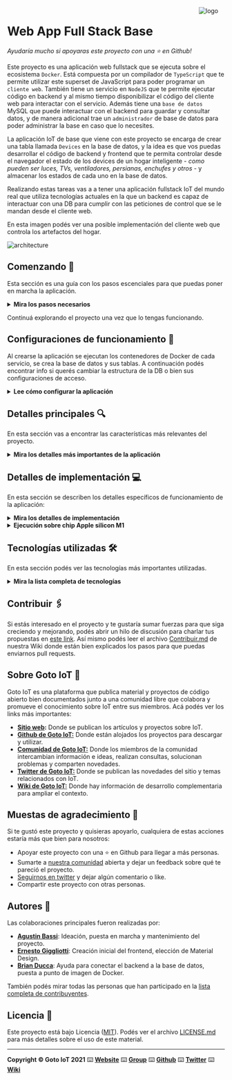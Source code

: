 <a href="https://www.gotoiot.com/">
    <img src="doc/gotoiot-logo.png" alt="logo" title="Goto IoT" align="right" width="60" height="60" />
</a>

Web App Full Stack Base
=======================

*Ayudaría mucho si apoyaras este proyecto con una ⭐ en Github!*

Este proyecto es una aplicación web fullstack que se ejecuta sobre el ecosistema `Docker`. Está compuesta por un compilador de `TypeScript` que te permite utilizar este superset de JavaScript para poder programar un `cliente web`. También tiene un servicio en `NodeJS` que te permite ejecutar código en backend y al mismo tiempo disponibilizar el código del cliente web para interactar con el servicio. Además tiene una `base de datos` MySQL que puede interactuar con el backend para guardar y consultar datos, y de manera adicional trae un `administrador` de base de datos para poder administrar la base en caso que lo necesites.

La aplicación IoT de base que viene con este proyecto se encarga de crear una tabla llamada `Devices` en la base de datos, y la idea es que vos puedas desarrollar el código de backend y frontend que te permita controlar desde el navegador el estado de los devices de un hogar inteligente - *como pueden ser luces, TVs, ventiladores, persianas, enchufes y otros* - y almacenar los estados de cada uno en la base de datos. 

Realizando estas tareas vas a a tener una aplicación fullstack IoT del mundo real que utiliza tecnologías actuales en la que un backend es capaz de interactuar con una DB para cumplir con las peticiones de control que se le mandan desde el cliente web.

En esta imagen podés ver una posible implementación del cliente web que controla los artefactos del hogar.

![architecture](doc/webapp-example-1.png)

## Comenzando 🚀

Esta sección es una guía con los pasos escenciales para que puedas poner en marcha la aplicación.

<details><summary><b>Mira los pasos necesarios</b></summary><br>

### Instalar las dependencias

Para correr este proyecto es necesario que instales `Docker` y `Docker Compose`. 

En [este artículo](https://www.gotoiot.com/pages/articles/docker_installation_linux/) publicado en nuestra web están los detalles para instalar Docker y Docker Compose en una máquina Linux. Si querés instalar ambas herramientas en una Raspberry Pi podés seguir [este artículo](https://www.gotoiot.com/pages/articles/rpi_docker_installation) de nuestra web que te muestra todos los pasos necesarios.

En caso que quieras instalar las herramientas en otra plataforma o tengas algún incoveniente, podes leer la documentación oficial de [Docker](https://docs.docker.com/get-docker/) y también la de [Docker Compose](https://docs.docker.com/compose/install/).

Continua con la descarga del código cuando tengas las dependencias instaladas y funcionando.

### Descargar el código

Para descargar el código, lo más conveniente es que realices un `fork` de este proyecto a tu cuenta personal haciendo click en [este link](https://github.com/gotoiot/app-fullstack-base/fork). Una vez que ya tengas el fork a tu cuenta, descargalo con este comando (acordate de poner tu usuario en el link):

```
git clone https://github.com/USER/app-fullstack-base.git
```

> En caso que no tengas una cuenta en Github podes clonar directamente este repo.

### Ejecutar la aplicación

Para ejecutar la aplicación tenes que correr el comando `docker-compose up` desde la raíz del proyecto. Este comando va a descargar las imágenes de Docker de node, de typescript, de la base datos y del admin de la DB, y luego ponerlas en funcionamiento. 

Para acceder al cliente web ingresa a a la URL [http://localhost:8000/](http://localhost:8000/) y para acceder al admin de la DB accedé a [localhost:8001/](http://localhost:8001/). 

Si pudiste acceder al cliente web y al administrador significa que la aplicación se encuentra corriendo bien. 

> Si te aparece un error la primera vez que corres la app, deteńe el proceso y volvé a iniciarla. Esto es debido a que el backend espera que la DB esté creada al iniciar, y en la primera ejecución puede no alcanzar a crearse. A partir de la segunda vez el problema queda solucionado.

</details>

Continuá explorando el proyecto una vez que lo tengas funcionando.

## Configuraciones de funcionamiento 🔩

Al crearse la aplicación se ejecutan los contenedores de Docker de cada servicio, se crea la base de datos y sus tablas. A continuación podés encontrar info si querés cambiar la estructura de la DB o bien sus configuraciones de acceso.

<details><summary><b>Lee cómo configurar la aplicación</b></summary><br>

### Configuración de la DB

Como ya comprobaste, para acceder PHPMyAdmin tenés que ingresar en la URL [localhost:8001/](http://localhost:8001/). En el login del administrador, el usuario para acceder a la db es `root` y contraseña es la variable `MYSQL_ROOT_PASSWORD` del archivo `docker-compose.yml`.

Para el caso del servicio de NodeJS que se comunica con la DB fijate que en el archivo `src/backend/mysql-connector.js` están los datos de acceso para ingresar a la base.

Si quisieras cambiar la contraseña, puertos, hostname u otras configuraciones de la DB deberías primero modificar el servicio de la DB en el archivo `docker-compose.yml` y luego actualizar las configuraciones para acceder desde PHPMyAdmin y el servicio de NodeJS.

### Estructura de la DB

Al iniciar el servicio de la base de datos, si esta no está creada toma el archivo que se encuentra en `db/dumps/smart_home.sql` para crear la base de datos automáticamente.

En ese archivo está la configuración de la tabla `Devices` y otras configuraciones más. Si quisieras cambiar algunas configuraciones deberías modificar este archivo y crear nuevamente la base de datos para que se tomen en cuenta los cambios.

Tené en cuenta que la base de datos se crea con permisos de superusuario por lo que no podrías borrar el directorio con tu usuario de sistema, para eso debés hacerlo con permisos de administrador. En ese caso podés ejecutar el comando `sudo rm -r db/data` para borrar el directorio completo.

</details>


## Detalles principales 🔍

En esta sección vas a encontrar las características más relevantes del proyecto.

<details><summary><b>Mira los detalles más importantes de la aplicación</b></summary><br>
<br>

### Arquitectura de la aplicación

Como ya pudiste ver, la aplicación se ejecuta sobre el ecosistema Docker, y en esta imagen podés ver el diagrama de arquitectura.

![architecture](doc/architecture.png)

### El cliente web

El cliente web es una Single Page Application que se comunica con el servicio en NodeJS mediante JSON a través de requests HTTP. Puede consultar el estado de dispositivos en la base de datos (por medio del servicio en NodeJS) y también cambiar el estado de los mismos. Los estilos del código están basados en **Material Design**.

### El servicio web

El servicio en **NodeJS** posee distintos endpoints para comunicarse con el cliente web mediante requests HTTP enviando **JSON** en cada transacción. Procesando estos requests es capaz de comunicarse con la base de datos para consultar y controlar el estado de los dispositivos, y devolverle una respuesta al cliente web también en formato JSON. Así mismo el servicio es capaz de servir el código del cliente web.

### La base de datos

La base de datos se comunica con el servicio de NodeJS y permite almacenar el estado de los dispositivos en la tabla **Devices**. Ejecuta un motor **MySQL versión 5.7** y permite que la comunicación con sus clientes pueda realizarse usando usuario y contraseña en texto plano. En versiones posteriores es necesario brindar claves de acceso, por este motivo la versión 5.7 es bastante utilizada para fases de desarrollo.

### El administrador de la DB

Para esta aplicación se usa **PHPMyAdmin**, que es un administrador de base de datos web muy utilizado y que podés utilizar en caso que quieras realizar operaciones con la base, como crear tablas, modificar columnas, hacer consultas y otras cosas más.

### El compilador de TypeScript

**TypeScript** es un lenguaje de programación libre y de código abierto desarrollado y mantenido por Microsoft. Es un superconjunto de JavaScript, que esencialmente añade tipos estáticos y objetos basados en clases. Para esta aplicación se usa un compilador de TypeScript basado en una imagen de [Harmish](https://hub.docker.com/r/harmish) en Dockerhub, y está configurado para monitorear en tiempo real los cambios que se realizan sobre el directorio **src/frontend/ts** y automáticamente generar código compilado a JavaScript en el directorio  **src/frontend/js**. Los mensajes del compilador aparecen automáticamente en la terminal al ejecutar el comando **docker-compose up**.

### Ejecución de servicios

Los servicios de la aplicación se ejecutan sobre **contenedores de Docker**, así se pueden desplegar de igual manera en diferentes plataformas. Los detalles sobre cómo funcionan los servicios los podés ver directamente en el archivo **docker-compose.yml**.

### Organización del proyecto

En la siguiente ilustración podés ver cómo está organizado el proyecto para que tengas en claro qué cosas hay en cada lugar.

```sh
├── db                          # directorio de la DB
│   ├── data                    # estructura y datos de la DB
│   └── dumps                   # directorio de estructuras de la DB
│       └── smart_home.sql      # estructura con la base de datos "smart_home"
├── doc                         # documentacion general del proyecto
└── src                         # directorio codigo fuente
│   ├── backend                 # directorio para el backend de la aplicacion
│   │   ├── index.js            # codigo principal del backend
│   │   ├── mysql-connector.js  # codigo de conexion a la base de datos
│   │   ├── package.json        # configuracion de proyecto NodeJS
│   │   └── package-lock.json   # configuracion de proyecto NodeJS
│   └── frontend                # directorio para el frontend de la aplicacion
│       ├── js                  # codigo javascript que se compila automáticamente
│       ├── static              # donde alojan archivos de estilos, imagenes, fuentes, etc.
│       ├── ts                  # donde se encuentra el codigo TypeScript a desarrollar
│       └── index.html          # archivo principal del cliente HTML
├── docker-compose.yml          # archivo donde se aloja la configuracion completa
├── README.md                   # este archivo
├── CHANGELOG.md                # archivo para guardar los cambios del proyecto
├── LICENSE.md                  # licencia del proyecto
```

> No olvides ir poniendo tus cambios en el archivo `CHANGELOG.md` a medida que avanzas en el proyecto.

</details>

## Detalles de implementación 💻

En esta sección se describen los detalles específicos de funcionamiento de la aplicación:

<details><summary><b>Mira los detalles de implementación</b></summary><br>

#### Instrucciones para agregar un dispositivo

1. En la pantalla principal, hacer click en el botón "NUEVO". A continuación aparece el pop-up "Nuevo dispositivo".

![nuevo dispositivo](doc/paso1_agregar.png)

2. En la ventana de pop-up, ingresar el nombre del dispositivo (es un campo obligatorio) y una descripción de ser necesario (opcional).
3. Elegir del desplegable un tipo de dispositivo. Existen 4 opciones: Lámpara, Ventilador, Velador o Persiana. Este campo es obligatorio.
4. Tildar la casilla "Dimmer" si se desea tener un control granular sobre el dispositivo. En caso contrario, dejarlo en blanco para conseguir una funcionalidad de tipo switch ON/OFF.
5. Una vez que todos los campos necesarios están completos, confirmar la creación del dispositivo presionando el botón "ACEPTAR".

![agregar nuevo dispositivo](doc/pasos_agregar.png)

#### La aplicación ofrece además las siguientes funcionalidades:

*   El sistema permite, además de agregar dispositivos, modificar cualquiera de sus propiedades (Nombre, descripción, tipo) a traves del botón "EDITAR" como se muestra en la figura. El proceso para cambiar las características de un dispositivo es similar al de agregar un elemento ya que se hace por medio de una ventana de pop-up que viene completada con todos los datos actuales del equipo. El estado del dispositivo se modifica directamente utilizando los botones switch ON/OFF o slider (range).

![editar](doc/editar.png)

*   La aplicación indica el tipo de cada dispositivo en forma gráfica a través de íconos.
*   Cuando se setea la propiedad "Dimmer", se puede controlar el dispositivo dentro de un rango de intensidad que va desde el 0 (apagado/cerrado) al 10 (valor máximo/totalmente abierto) y permite incrementos de a 1. Para esta funcionalidad se ofrece un boton de tipo "slider".
*   Si no se selecciona el tilde "Dimmer", el dispositivo se controla por medio de un switch ON/OFF.
*   Se pueden eliminar dispositivos por medio del botón "BORRAR". El sistema solicita confirmación del usuario antes de proceder.

![funciones](doc/funciones.png)

*   Cuando se agrega un nuevo dispositivo o cuando se cambia el tipo de botón de control (switch <--> dimmer) de un elemento existente, se inicializa su estado en cero por seguridad.
*   La aplicación viene con algunos dispositivos cargados como ejemplo.

### Frontend

A continuación se muestra un diagrama con los componentes del frontend e interacciones generales con el backend.
Para el frontend se utilizaron elementos del framework Materialize (botones, modales, drop-down, etc). Se creó una clase principal "Main" y distintos métodos que permiten realizar varias funciones como se muestra en el diagrama. Siempre que se realiza alguna operación (agregar un dispositivo, modificar un dispositivo, etc) se busca la información de todos los dispositivos en la base de datos y se refresca la página. 
Se realiza una validación de los datos en los casos que se agrega o se modifica un elemento, para asegurar que el nombre y el tipo del dispositivo existen (no pueden ser nulos). También se efectúan estas validaciones en el backend.


![frontend](doc/frontend.png)


### Backend

#### Detalle de la base de datos

Campos de la DB: 

*   id: identificador del elemento dentro de la tabla (se asigna automáticamente).
*   type: indica de qué tipo de dispositivo se trata, y puede tomar valores entre 0 y 3.
*   name: nombre del dispositivo asignado por el usuario.
*   description: indica la descripción ingresada por el usuario.
*   state: este campo indica el estado del dispositivo y es un valor numérico entre 1 y 10.
*   dimmer: indica si el tipo de control es dimmer (1) o switch (0). 
*   intensidad: Valor de la intensidad de 0 a 100. (únicamente para los dispositivos de tipo 2)


<details><summary><b>Ver los endpoints disponibles</b></summary><br>

#### Endpoints disponibles:

A continuación se describen las APIs:

1. Obtener toda la lista de dispositivos y sus características de la base de datos:
    *   URL: http://localhost:8000/devices
    *   Método: GET
    *   Body: Ninguno
    *   Respuesta: 200 - OK + JSON con los dispositivos / 400 - error

     
        Ejemplo de respuesta (200):
    ```json
            [
        {
            "id": 13,
            "name": "Persiana 1",
            "description": "Ventana Comedor",
            "state": 5,
            "dimmer": 1,
            "type": 1
        },
        {
            "id": 16,
            "name": "Velador 1",
            "description": "Dormitorio principal",
            "state": 1,
            "dimmer": 0,
            "type": 2
        },
        {
            "id": 17,
            "name": "Ventilador 1",
            "description": "Living",
            "state": 0,
            "dimmer": 0,
            "type": 3
        },
        {
            "id": 19,
            "name": "Persiana 2",
            "description": "Ventana de la cocina",
            "state": 9,
            "dimmer": 1,
            "type": 1
        }
        ]
    ```

2. Buscar un dispositivo en particular por medio de su id:
    *   URL: http://localhost:8000/buscarDispositivo/?deviceID=id
    *   Método: GET
    *   Body: Ninguno
    *   Respuesta: 200 - OK + JSON con el dispositivo de interés / 400 - error

        Ejemplo de respuesta exitosa (200):
        url: http://localhost:8000/buscarDispositivo/?deviceID=19
        ```json
        [
            {
                "id": 19,
                "name": "Persiana 2",
                "description": "Ventana de la cocina",
                "state": 9,
                "dimmer": 1,
                "type": 1
            }
        ]
        ```

3. Alta de nuevo dispositivo
    *   URL: http://localhost:8000/nuevoDispositivo
    *   Método: POST
    *   Body (ejemplo): {"name": "Lámpara 1", "description": "Pasillo", "state": "0", "dimmer": "0", "type": "0"}
    *   Respuesta: 200 - OK / 400 - error

4. Borrar un dispositivo a partir de su id
    *   URL: http://localhost:8000/borrarDispositivo
    *   Método: DELETE
    *   Body (ejemplo): {"id": "10"}
    *   Respuesta: 200 - OK / 400 - error

5. Cambiar el estado de un dispositivo (switch o slider)
    *   URL: http://localhost:8000/cambiarEstadoDispositivo
    *   Método: PUT
    *   Body (ejemplo): {"id": "10", "state: "8"} (el ejemplo corresponde a un botón slider, para ON/OFF el campo state solo toma valores "0" o "1")
    *   Respuesta: 200 - OK / 400 - error

6. Modificar un dispositivo (nombre, descripcion, tipo, dimmer-y/n)
    *   URL: http://localhost:8000/modificarDispositivo
    *   Método: PUT
    *   Body (ejemplo): {"id": "13","name": "Persiana 1", "description": "Ventana Comedor", "state": "1", "dimmer": "0", "type": "1"}
    *   Respuesta: 200 - OK / 400 - error


</details>

</details>


<details><summary><b>Ejecución sobre chip Apple silicon M1</b></summary><br>

#### 💡 Por defecto, la aplicación no funciona sobre chips Apple M1 porque la versión del server MySQL (5.7) utilizada no es compatible con dicha plataforma. Sin embargo, es posible corregir el problema por medio de algunos updates como se detalla a continuación:

*   Clonar el repositorio con el codigo fuente de la aplicación.
*   En el archivo "docker-compose.yml", reemplazar la versión 5.7 de la imagen del server "mysql-server" con la versión arm64v8/mysql:oracle que es compatible con el chip M1 (Ver captura de pantalla a continuación). </br >

![docker_compose](doc/docker_compose.png)

*   En el archivo "mysql-connector.js", reemplazar la versión del conector de Node "mysql" con "mysql2". Es necesario actualizar el conector porque la version 8 de MySQL server introduce ciertos cambios en los mecanismos de autenticación.

![conector](doc/mysql2.png)

*   Guardar todos los cambios y en una terminal bash, ejecutar "docker-compose up" para levantar los containers.
*   En esta instancia se observarán algunos errores: los logs indicarán que no se encontró la dependencia "mysql2" y por otra parte se pueden observar mensajes adivirtiendo que falla la conexión a la base de datos. Esto se solucionará a continuación.
*   En la aplicación Docker de escritorio, verificar que todos los containers se encuentran arriba.
*   Hacer click en el server de Node (node-backend-1) y abrir la terminal. Ejecutar el comando "npm install mysql2" para instalar la dependencia faltante.

![npm](doc/npm.png)

*   Abrir la app en el browser, http://localhost:8000/, que debería estar en funcionamiento. En caso de algún error, probar deteniendo y reactivando los containers. La aplicación funciona correctamente cuando se observan los siguientes logs en la terminal bash: 

![logs consola](doc/logs_consola.png)

</details>


## Tecnologías utilizadas 🛠️

En esta sección podés ver las tecnologías más importantes utilizadas.

<details><summary><b>Mira la lista completa de tecnologías</b></summary><br>

* [Docker](https://www.docker.com/) - Ecosistema que permite la ejecución de contenedores de software.
* [Docker Compose](https://docs.docker.com/compose/) - Herramienta que permite administrar múltiples contenedores de Docker.
* [Node JS](https://nodejs.org/es/) - Motor de ejecución de código JavaScript en backend.
* [MySQL](https://www.mysql.com/) - Base de datos para consultar y almacenar datos.
* [PHPMyAdmin](https://www.phpmyadmin.net/) - Administrador web de base de datos.
* [Material Design](https://material.io/design) - Bibliotecas de estilo responsive para aplicaciones web.
* [TypeScript](https://www.typescriptlang.org/) - Superset de JavaScript tipado y con clases.

</details>

## Contribuir 🖇️

Si estás interesado en el proyecto y te gustaría sumar fuerzas para que siga creciendo y mejorando, podés abrir un hilo de discusión para charlar tus propuestas en [este link](https://github.com/gotoiot/app-fullstack-base/issues/new). Así mismo podés leer el archivo [Contribuir.md](https://github.com/gotoiot/gotoiot-doc/wiki/Contribuir) de nuestra Wiki donde están bien explicados los pasos para que puedas enviarnos pull requests.

## Sobre Goto IoT 📖

Goto IoT es una plataforma que publica material y proyectos de código abierto bien documentados junto a una comunidad libre que colabora y promueve el conocimiento sobre IoT entre sus miembros. Acá podés ver los links más importantes:

* **[Sitio web](https://www.gotoiot.com/):** Donde se publican los artículos y proyectos sobre IoT. 
* **[Github de Goto IoT:](https://github.com/gotoiot)** Donde están alojados los proyectos para descargar y utilizar. 
* **[Comunidad de Goto IoT:](https://groups.google.com/g/gotoiot)** Donde los miembros de la comunidad intercambian información e ideas, realizan consultas, solucionan problemas y comparten novedades.
* **[Twitter de Goto IoT:](https://twitter.com/gotoiot)** Donde se publican las novedades del sitio y temas relacionados con IoT.
* **[Wiki de Goto IoT:](https://github.com/gotoiot/doc/wiki)** Donde hay información de desarrollo complementaria para ampliar el contexto.

## Muestas de agradecimiento 🎁

Si te gustó este proyecto y quisieras apoyarlo, cualquiera de estas acciones estaría más que bien para nosotros:

* Apoyar este proyecto con una ⭐ en Github para llegar a más personas.
* Sumarte a [nuestra comunidad](https://groups.google.com/g/gotoiot) abierta y dejar un feedback sobre qué te pareció el proyecto.
* [Seguirnos en twitter](https://github.com/gotoiot/doc/wiki) y dejar algún comentario o like.
* Compartir este proyecto con otras personas.

## Autores 👥

Las colaboraciones principales fueron realizadas por:

* **[Agustin Bassi](https://github.com/agustinBassi)**: Ideación, puesta en marcha y mantenimiento del proyecto.
* **[Ernesto Giggliotti](https://github.com/ernesto-g)**: Creación inicial del frontend, elección de Material Design.
* **[Brian Ducca](https://github.com/brianducca)**: Ayuda para conectar el backend a la base de datos, puesta a punto de imagen de Docker.

También podés mirar todas las personas que han participado en la [lista completa de contribuyentes](https://github.com/###/contributors).

## Licencia 📄

Este proyecto está bajo Licencia ([MIT](https://choosealicense.com/licenses/mit/)). Podés ver el archivo [LICENSE.md](LICENSE.md) para más detalles sobre el uso de este material.

---

**Copyright © Goto IoT 2021** ⌨️ [**Website**](https://www.gotoiot.com) ⌨️ [**Group**](https://groups.google.com/g/gotoiot) ⌨️ [**Github**](https://www.github.com/gotoiot) ⌨️ [**Twitter**](https://www.twitter.com/gotoiot) ⌨️ [**Wiki**](https://github.com/gotoiot/doc/wiki)
